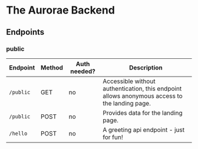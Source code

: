 # The Aurorae Backend

## Endpoints

### public

| Endpoint | Method | Auth needed? | Description |
| -------- | -------- | ------- | ------- |
| `/public` | GET | no | Accessible without authentication, this endpoint allows anonymous access to the landing page. |
| `/public` | POST | no | Provides data for the landing page. |
| `/hello` | POST | no | A greeting api endpoint - just for fun! |

